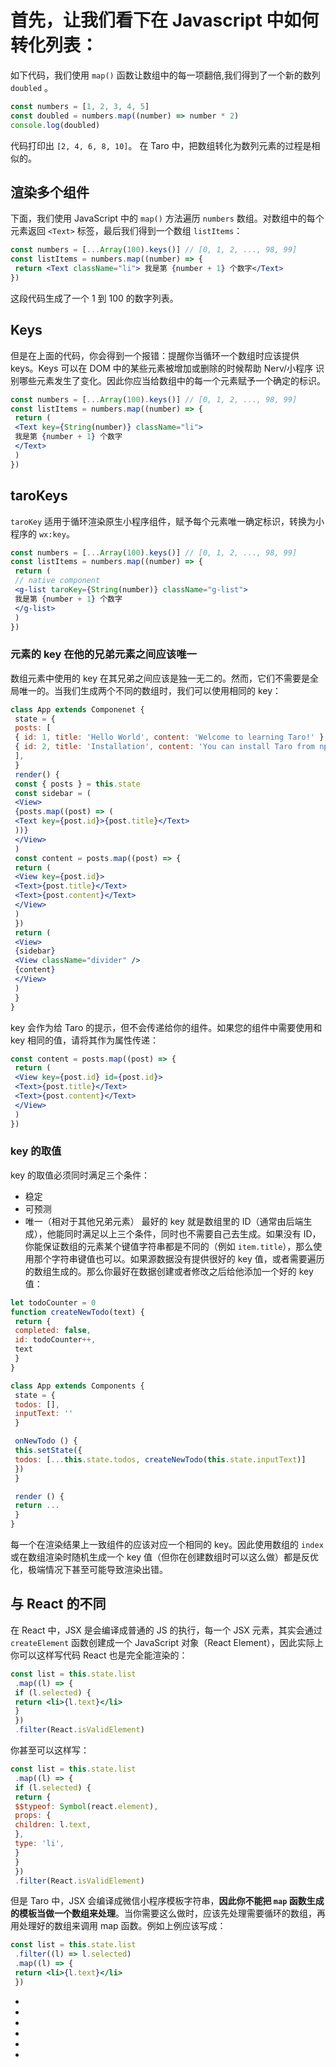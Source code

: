 # 首先，让我们看下在 Javascript 中如何转化列表：
如下代码，我们使用 `map()` 函数让数组中的每一项翻倍,我们得到了一个新的数列 `doubled` 。
```jsx
const numbers = [1, 2, 3, 4, 5]
const doubled = numbers.map((number) => number * 2)
console.log(doubled)
```

代码打印出 `[2, 4, 6, 8, 10]`。
在 Taro 中，把数组转化为数列元素的过程是相似的。
## 渲染多个组件[​](list.html#渲染多个组件)
下面，我们使用 JavaScript 中的 `map()` 方法遍历 `numbers` 数组。对数组中的每个元素返回 `<Text>` 标签，最后我们得到一个数组 `listItems`：
```jsx
const numbers = [...Array(100).keys()] // [0, 1, 2, ..., 98, 99]
const listItems = numbers.map((number) => {
 return <Text className="li"> 我是第 {number + 1} 个数字</Text>
})
```

这段代码生成了一个 1 到 100 的数字列表。
## Keys[​](list.html#keys)
但是在上面的代码，你会得到一个报错：提醒你当循环一个数组时应该提供 keys。Keys 可以在 DOM 中的某些元素被增加或删除的时候帮助 Nerv/小程序 识别哪些元素发生了变化。因此你应当给数组中的每一个元素赋予一个确定的标识。
```jsx
const numbers = [...Array(100).keys()] // [0, 1, 2, ..., 98, 99]
const listItems = numbers.map((number) => {
 return (
 <Text key={String(number)} className="li">
 我是第 {number + 1} 个数字
 </Text>
 )
})
```

## taroKeys[​](list.html#tarokeys)
`taroKey` 适用于循环渲染原生小程序组件，赋予每个元素唯一确定标识，转换为小程序的 `wx:key`。
```jsx
const numbers = [...Array(100).keys()] // [0, 1, 2, ..., 98, 99]
const listItems = numbers.map((number) => {
 return (
 // native component
 <g-list taroKey={String(number)} className="g-list">
 我是第 {number + 1} 个数字
 </g-list>
 )
})
```

### 元素的 key 在他的兄弟元素之间应该唯一[​](list.html#元素的-key-在他的兄弟元素之间应该唯一)
数组元素中使用的 key 在其兄弟之间应该是独一无二的。然而，它们不需要是全局唯一的。当我们生成两个不同的数组时，我们可以使用相同的 key：
```jsx
class App extends Componenet {
 state = {
 posts: [
 { id: 1, title: 'Hello World', content: 'Welcome to learning Taro!' },
 { id: 2, title: 'Installation', content: 'You can install Taro from npm.' },
 ],
 }
 render() {
 const { posts } = this.state
 const sidebar = (
 <View>
 {posts.map((post) => (
 <Text key={post.id}>{post.title}</Text>
 ))}
 </View>
 )
 const content = posts.map((post) => {
 return (
 <View key={post.id}>
 <Text>{post.title}</Text>
 <Text>{post.content}</Text>
 </View>
 )
 })
 return (
 <View>
 {sidebar}
 <View className="divider" />
 {content}
 </View>
 )
 }
}
```

key 会作为给 Taro 的提示，但不会传递给你的组件。如果您的组件中需要使用和 key 相同的值，请将其作为属性传递：
```jsx
const content = posts.map((post) => {
 return (
 <View key={post.id} id={post.id}>
 <Text>{post.title}</Text>
 <Text>{post.content}</Text>
 </View>
 )
})
```

### key 的取值[​](list.html#key-的取值)
key 的取值必须同时满足三个条件：

- 稳定
- 可预测
- 唯一（相对于其他兄弟元素）
最好的 key 就是数组里的 ID（通常由后端生成），他能同时满足以上三个条件，同时也不需要自己去生成。如果没有 ID，你能保证数组的元素某个键值字符串都是不同的（例如 `item.title`），那么使用那个字符串键值也可以。如果源数据没有提供很好的 key 值，或者需要遍历的数组生成的。那么你最好在数据创建或者修改之后给他添加一个好的 key 值：
```jsx
let todoCounter = 0
function createNewTodo(text) {
 return {
 completed: false,
 id: todoCounter++,
 text
 }
}

class App extends Components {
 state = {
 todos: [],
 inputText: ''
 }

 onNewTodo () {
 this.setState({
 todos: [...this.state.todos, createNewTodo(this.state.inputText)]
 })
 }

 render () {
 return ...
 }
}
```

每一个在渲染结果上一致组件的应该对应一个相同的 key。因此使用数组的 `index` 或在数组渲染时随机生成一个 key 值（但你在创建数组时可以这么做）都是反优化，极端情况下甚至可能导致渲染出错。
## 与 React 的不同[​](list.html#与-react-的不同)
在 React 中，JSX 是会编译成普通的 JS 的执行，每一个 JSX 元素，其实会通过 `createElement` 函数创建成一个 JavaScript 对象（React Element），因此实际上你可以这样写代码 React 也是完全能渲染的：
```jsx
const list = this.state.list
 .map((l) => {
 if (l.selected) {
 return <li>{l.text}</li>
 }
 })
 .filter(React.isValidElement)
```

你甚至可以这样写：
```jsx
const list = this.state.list
 .map((l) => {
 if (l.selected) {
 return {
 $$typeof: Symbol(react.element),
 props: {
 children: l.text,
 },
 type: 'li',
 }
 }
 })
 .filter(React.isValidElement)
```

但是 Taro 中，JSX 会编译成微信小程序模板字符串，**因此你不能把 `map` 函数生成的模板当做一个数组来处理**。当你需要这么做时，应该先处理需要循环的数组，再用处理好的数组来调用 map 函数。例如上例应该写成：
```jsx
const list = this.state.list
 .filter((l) => l.selected)
 .map((l) => {
 return <li>{l.text}</li>
 })
```

- 
- 
- 
 - 
 - 
-
